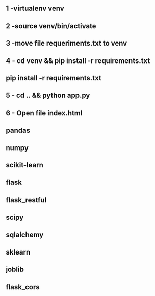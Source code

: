 
## 1 -virtualenv venv
## 2 -source venv/bin/activate

## 3 -move file  requeriments.txt to venv
## 4 - cd venv && pip install -r requirements.txt

## pip install -r requirements.txt

## 5 - cd .. && python app.py
## 6 - Open file index.html


## pandas
## numpy
## scikit-learn
## flask
## flask_restful
## scipy
## sqlalchemy
## sklearn
## joblib
## flask_cors



